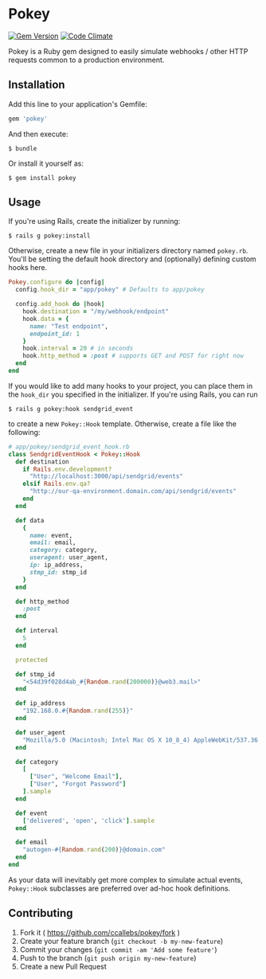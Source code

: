 # Pokey

[![Gem Version](https://badge.fury.io/rb/pokey.svg)](http://badge.fury.io/rb/pokey) [![Code Climate](https://codeclimate.com/github/ccallebs/pokey/badges/gpa.svg)](https://codeclimate.com/github/ccallebs/pokey)

Pokey is a Ruby gem designed to easily simulate webhooks / other HTTP requests common 
to a production environment.

## Installation

Add this line to your application's Gemfile:

```ruby
gem 'pokey'
```

And then execute:

    $ bundle

Or install it yourself as:

    $ gem install pokey

## Usage

If you're using Rails, create the initializer by running:

    $ rails g pokey:install

Otherwise, create a new file in your initializers directory named `pokey.rb`. You'll be
setting the default hook directory and (optionally) defining custom hooks here.

``` RUBY
Pokey.configure do |config|
  config.hook_dir = "app/pokey" # Defaults to app/pokey

  config.add_hook do |hook|
    hook.destination = "/my/webhook/endpoint"
    hook.data = {
      name: "Test endpoint",
      endpoint_id: 1
    }
    hook.interval = 20 # in seconds
    hook.http_method = :post # supports GET and POST for right now
  end
end
```

If you would like to add many hooks to your project, you can place them in the `hook_dir`
you specified in the initializer. If you're using Rails, you can run

    $ rails g pokey:hook sendgrid_event

to create a new `Pokey::Hook` template. Otherwise, create a file like the following:

``` RUBY
# app/pokey/sendgrid_event_hook.rb
class SendgridEventHook < Pokey::Hook
  def destination
    if Rails.env.development?
      "http://localhost:3000/api/sendgrid/events"
    elsif Rails.env.qa?
      "http://our-qa-environment.domain.com/api/sendgrid/events"
    end
  end

  def data
    {
      name: event,
      email: email,
      category: category,
      useragent: user_agent,
      ip: ip_address,
      stmp_id: stmp_id
    }
  end

  def http_method
    :post
  end

  def interval
    5
  end

  protected

  def stmp_id
    "<54d39f028d4ab_#{Random.rand(200000)}@web3.mail>"
  end

  def ip_address
    "192.168.0.#{Random.rand(255)}"
  end

  def user_agent
    "Mozilla/5.0 (Macintosh; Intel Mac OS X 10_8_4) AppleWebKit/537.36 (KHTML, like Gecko) Chrome/28.0.1500.95 Safari/537.36"
  end

  def category
    [
      ["User", "Welcome Email"],
      ["User", "Forgot Password"]
    ].sample
  end

  def event
    ['delivered', 'open', 'click'].sample
  end

  def email
    "autogen-#{Random.rand(200)}@domain.com"
  end
end
```

As your data will inevitably get more complex to simulate actual events,
`Pokey::Hook` subclasses are preferred over ad-hoc hook definitions.


## Contributing

1. Fork it ( https://github.com/ccallebs/pokey/fork )
2. Create your feature branch (`git checkout -b my-new-feature`)
3. Commit your changes (`git commit -am 'Add some feature'`)
4. Push to the branch (`git push origin my-new-feature`)
5. Create a new Pull Request

